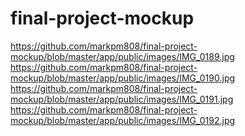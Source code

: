 # final-project-mockup
https://github.com/markpm808/final-project-mockup/blob/master/app/public/images/IMG_0189.jpg
https://github.com/markpm808/final-project-mockup/blob/master/app/public/images/IMG_0190.jpg
https://github.com/markpm808/final-project-mockup/blob/master/app/public/images/IMG_0191.jpg
https://github.com/markpm808/final-project-mockup/blob/master/app/public/images/IMG_0192.jpg
